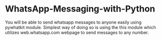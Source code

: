 # WhatsApp-Messaging-with-Python
You will be able to send whatsapp messages to anyone easily using pywhatkit module. Simplest way of doing so is using the this module which utilizes web.whatsapp.com webpage to send messages to any number.
